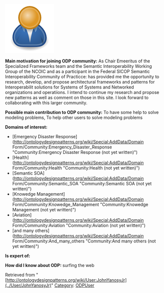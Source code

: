 [![Image:ODPUser.png](../images/a/a6/ODPUser.png)](../Image/ODPUser.png "Image:ODPUser.png")




  





__Main motivation for joining ODP community:__ As Chair Emeeritus of the Specialized Frameworks team and the Semantic Interoperability Working Group of the NCOIC and as a participant in the Federal SICOP Semantic Interoperability Community of Practicce: has provided me the opportunity to research, develop, and propose architectural frameworks and patterns for Interoperabilit solutions for Systems of Systems and Networked organizations and operatiions. I intend to continue my research and propose new patterns as well as comment on those in this site. I look forward to collaborating with this larger community.


__Possible main contribution to ODP community:__ To have some help to solve modeling problems, To help other users to solve modeling problems


__Domains of interest:__



* [Emergency Disaster Response](http://ontologydesignpatterns.org/wiki/Special:AddData/Domain Form/Community:Emergency_Disaster_Response "Community:Emergency Disaster Response (not yet written)")
* [Health](http://ontologydesignpatterns.org/wiki/Special:AddData/Domain Form/Community:Health "Community:Health (not yet written)")
* [Semantic SOA](http://ontologydesignpatterns.org/wiki/Special:AddData/Domain Form/Community:Semantic_SOA "Community:Semantic SOA (not yet written)")
* [Knowedge Management](http://ontologydesignpatterns.org/wiki/Special:AddData/Domain Form/Community:Knowedge_Management "Community:Knowedge Management (not yet written)")
* [Aviation](http://ontologydesignpatterns.org/wiki/Special:AddData/Domain Form/Community:Aviation "Community:Aviation (not yet written)")
* [and many others](http://ontologydesignpatterns.org/wiki/Special:AddData/Domain Form/Community:And_many_others "Community:And many others (not yet written)")


__Is expert of:__


  

__How did I know about ODP:__ surfing the web






Retrieved from "[http://ontologydesignpatterns.org/wiki/User:JohnYanosyJr](../User/JohnYanosyJr)"
 [Category](http://ontologydesignpatterns.org/wiki/Special:Categories "Special:Categories"): [ODPUser](../Category/ODPUser "Category:ODPUser")